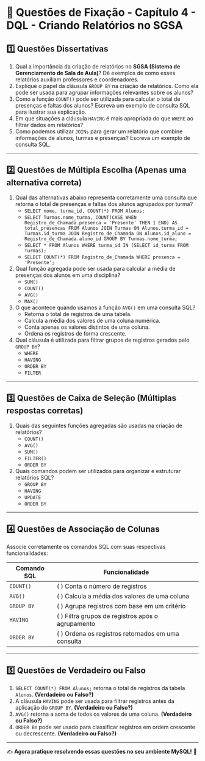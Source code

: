 # 📝 Questões de Fixação - Capítulo 4 - DQL - Criando Relatórios no SGSA

## **1️⃣ Questões Dissertativas**

1. Qual a importância da criação de relatórios no **SGSA (Sistema de Gerenciamento de Sala de Aula)**? Dê exemplos de como esses relatórios auxiliam professores e coordenadores.
2. Explique o papel da cláusula `GROUP BY` na criação de relatórios. Como ela pode ser usada para agrupar informações relevantes sobre os alunos?
3. Como a função `COUNT()` pode ser utilizada para calcular o total de presenças e faltas dos alunos? Escreva um exemplo de consulta SQL para ilustrar sua explicação.
4. Em que situações a cláusula `HAVING` é mais apropriada do que `WHERE` ao filtrar dados em relatórios?
5. Como podemos utilizar `JOINs` para gerar um relatório que combine informações de alunos, turmas e presenças? Escreva um exemplo de consulta SQL.

------

## **2️⃣ Questões de Múltipla Escolha** (Apenas uma alternativa correta)

1. Qual das alternativas abaixo representa corretamente uma consulta que retorna o total de presenças e faltas dos alunos agrupados por turma?
   -  `SELECT nome, turma_id, COUNT(*) FROM Alunos;`
   -  `SELECT Turmas.nome_turma, COUNT(CASE WHEN Registro_de_Chamada.presenca = 'Presente' THEN 1 END) AS total_presencas FROM Alunos JOIN Turmas ON Alunos.turma_id = Turmas.id_turma JOIN Registro_de_Chamada ON Alunos.id_aluno = Registro_de_Chamada.aluno_id GROUP BY Turmas.nome_turma;`
   -  `SELECT * FROM Alunos WHERE turma_id IN (SELECT id_turma FROM Turmas);`
   -  `SELECT COUNT(*) FROM Registro_de_Chamada WHERE presenca = 'Presente';`
2. Qual função agregada pode ser usada para calcular a média de presenças dos alunos em uma disciplina?
   -  `SUM()`
   -  `COUNT()`
   -  `AVG()`
   -  `MAX()`
3. O que acontece quando usamos a função `AVG()` em uma consulta SQL?
   -  Retorna o total de registros de uma tabela.
   -  Calcula a média dos valores de uma coluna numérica.
   -  Conta apenas os valores distintos de uma coluna.
   -  Ordena os registros de forma crescente.
4. Qual cláusula é utilizada para filtrar grupos de registros gerados pelo `GROUP BY`?
   -  `WHERE`
   -  `HAVING`
   -  `ORDER BY`
   -  `FILTER`

------

## **3️⃣ Questões de Caixa de Seleção** (Múltiplas respostas corretas)

1. Quais das seguintes funções agregadas são usadas na criação de relatórios?
   -  `COUNT()`
   -  `AVG()`
   -  `SUM()`
   -  `FILTER()`
   -  `ORDER BY`
2. Quais comandos podem ser utilizados para organizar e estruturar relatórios SQL?
   -  `GROUP BY`
   -  `HAVING`
   -  `UPDATE`
   -  `ORDER BY`

------

## **4️⃣ Questões de Associação de Colunas**

Associe corretamente os comandos SQL com suas respectivas funcionalidades:

| Comando SQL | Funcionalidade                                      |
| ----------- | --------------------------------------------------- |
| `COUNT()`   | (  ) Conta o número de registros                    |
| `AVG()`     | (  ) Calcula a média dos valores de uma coluna      |
| `GROUP BY`  | (  ) Agrupa registros com base em um critério       |
| `HAVING`    | (  ) Filtra grupos de registros após o agrupamento  |
| `ORDER BY`  | (  ) Ordena os registros retornados em uma consulta |

------

## **5️⃣ Questões de Verdadeiro ou Falso**

1. `SELECT COUNT(*) FROM Alunos;` retorna o total de registros da tabela `Alunos`. **(Verdadeiro ou Falso?)**
2. A cláusula `HAVING` pode ser usada para filtrar registros antes da aplicação do `GROUP BY`. **(Verdadeiro ou Falso?)**
3. `AVG()` retorna a soma de todos os valores de uma coluna. **(Verdadeiro ou Falso?)**
4. `ORDER BY` pode ser usado para classificar registros em ordem crescente ou decrescente. **(Verdadeiro ou Falso?)**

------

✍️ **Agora pratique resolvendo essas questões no seu ambiente MySQL!** 🚀